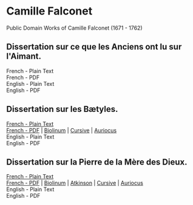 # Camille Falconet

Public Domain Works of Camille Falconet (1671 - 1762)

## Dissertation sur ce que les Anciens ont lu sur l'Aimant.

French - Plain Text  
French - PDF  
English - Plain Text  
English - PDF  

## Dissertation sur les Bætyles.

[French - Plain Text](dissertation-sur-les-baetyles/full-text-french.md)  
[French - PDF](https://cdn.solaranamnesis.com/Falconet/falconet_dissertation_baetyles_1722_french.pdf) | [Biolinum](https://cdn.solaranamnesis.com/Falconet/falconet_dissertation_baetyles_1722_french_biolinum.pdf) | [Cursive](https://cdn.solaranamnesis.com/Falconet/falconet_dissertation_baetyles_1722_french_frcursive.pdf) | [Auriocus](https://cdn.solaranamnesis.com/Falconet/falconet_dissertation_baetyles_1722_french_aurical.pdf)  
English - Plain Text  
English - PDF  

## Dissertation sur la Pierre de la Mère des Dieux.

[French - Plain Text](dissertation-sur-la-pierre-de-la-mere-des-dieux/full-text-french.md)  
[French - PDF](https://cdn.solaranamnesis.com/Falconet/falconet_dissertation_pierre_mere_dieux_1750_french.pdf) | [Biolinum](https://cdn.solaranamnesis.com/Falconet/falconet_dissertation_pierre_mere_dieux_1750_french_biolinum.pdf) | [Atkinson](https://cdn.solaranamnesis.com/Falconet/falconet_dissertation_pierre_mere_dieux_1750_french_atkinson.pdf) | [Cursive](https://cdn.solaranamnesis.com/Falconet/falconet_dissertation_pierre_mere_dieux_1750_french_frcursive.pdf) | [Auriocus](https://cdn.solaranamnesis.com/Falconet/falconet_dissertation_pierre_mere_dieux_1750_french_aurical.pdf)  
English - Plain Text  
English - PDF  
